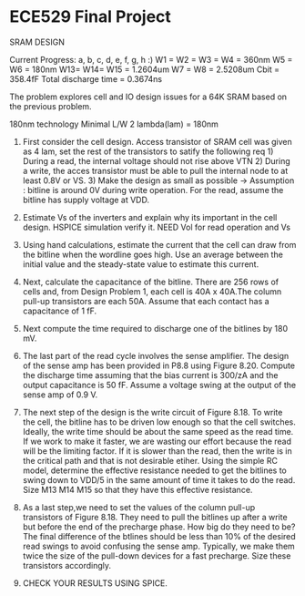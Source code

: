 # ECE529 Final Project
 SRAM DESIGN

Current Progress: a, b, c, d, e, f, g, h :)
	W1 = W2 = W3 = W4 = 360nm
	W5 = W6 = 180nm
	W13= W14= W15 = 1.2604um
	W7 = W8 = 2.5208um
	Cbit = 358.4fF
  Total discharge time = 0.3674ns


 The problem explores cell and IO design issues for a 64K SRAM based on the previous problem.

180nm technology Minimal L/W 2 lambda(lam) = 180nm

 1) First consider the cell design.
 	Access transistor of SRAM cell was given as 4 lam, set the rest of the transistors to satify the following req
 		1) During a read, the internal voltage should not rise above VTN
 		2) During a write, the acces transistor must be able to pull the internal node to at least 0.8V or VS.
 		3) Make the design as small as possible -> Assumption : bitline is around 0V during write operation. For the read, assume the bitline has supply voltage at VDD.

2) Estimate Vs of the inverters and explain why its important in the cell design. HSPICE simulation verify it. NEED Vol for read operation and Vs

3) Using hand calculations, estimate the current that the cell can draw from
the bitline when the wordline goes high. Use an average between the initial
value and the steady-state value to estimate this current.

4) Next, calculate the capacitance of the bitline. There are 256 rows of cells
and, from Design Problem 1, each cell is 40A x 40A.The column pull-up
transistors are each 50A. Assume that each contact has a capacitance of 1 fF.

5) Next compute the time required to discharge one of the bitlines by 180 mV.

6) The last part of the read cycle involves the sense amplifier. The design of
the sense amp has been provided in P8.8 using Figure 8.20. Compute the
discharge time assuming that the bias current is 300/zA and the output
capacitance is 50 fF. Assume a voltage swing at the output of the sense amp
of 0.9 V.

7) The next step of the design is the write circuit of Figure 8.18. To write the cell, the bitline has to be driven low enough so that the cell switches. Ideally, the write time should be about the same speed as the read time. If we work to make it faster, we are wasting our effort because the read will be the limiting factor. If it is slower than the read, then the write is in the critical path and that is not desirable etiher. Using the simple RC model, determine the effective resistance needed to get the bitlines to swing down to VDD/5 in the same amount of time it takes to do the read. Size M13 M14 M15 so that they have this effective resistance.

8) As a last step,we need to set the values of the column pull-up transistors of Figure 8.18. They need to pull the bitlines up after a write but before the end of the precharge phase. How big do they need to be? The final difference of the btlines should be less than 10% of the desired read swings to avoid confusing the sense amp. Typically, we make them twice the size of the pull-down devices for a fast precharge. Size these transistors accordingly.

9) CHECK YOUR RESULTS USING SPICE.
